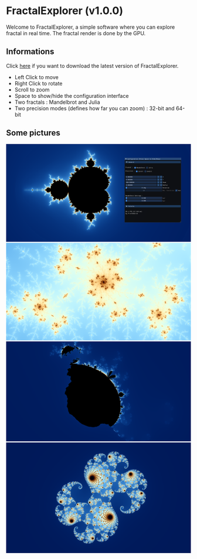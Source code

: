 # FractalExplorer (v1.0.0)
Welcome to FractalExplorer, a simple software where you can explore fractal in real time. The fractal render is done by the GPU.

## Informations
Click [here](https://github.com/PixelDeEcran/FractalExplorer/releases/latest) if you want to download the latest version of FractalExplorer.

 - Left Click to move
 - Right Click to rotate
 - Scroll to zoom
 - Space to show/hide the configuration interface
 - Two fractals : Mandelbrot and Julia
 - Two precision modes (defines how far you can zoom) : 32-bit and 64-bit
## Some pictures
![Mandelbrot Set](https://github.com/PixelDeEcran/FractalExplorer/blob/main/screenshots/screenshot1.PNG?raw=true) 
![Mandelbrot Set](https://github.com/PixelDeEcran/FractalExplorer/blob/main/screenshots/screenshot2.PNG?raw=true)![Mandelbrot Set](https://github.com/PixelDeEcran/FractalExplorer/blob/main/screenshots/screenshot3.PNG?raw=true)![Julia Set](https://github.com/PixelDeEcran/FractalExplorer/blob/main/screenshots/screenshot4.PNG?raw=true)
